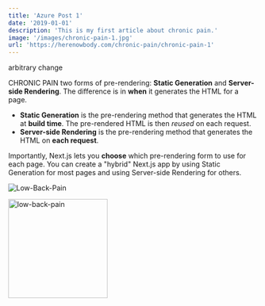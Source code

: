 ```yaml
---
title: 'Azure Post 1'
date: '2019-01-01'
description: 'This is my first article about chronic pain.'
image: '/images/chronic-pain-1.jpg'
url: 'https://herenowbody.com/chronic-pain/chronic-pain-1'
---
```


arbitrary change

CHRONIC PAIN two forms of pre-rendering: **Static Generation** and **Server-side Rendering**. The difference is in **when** it generates the HTML for a page.

- **Static Generation** is the pre-rendering method that generates the HTML at **build time**. The pre-rendered HTML is then _reused_ on each request.
- **Server-side Rendering** is the pre-rendering method that generates the HTML on **each request**.

Importantly, Next.js lets you **choose** which pre-rendering form to use for each page. You can create a "hybrid" Next.js app by using Static Generation for most pages and using Server-side Rendering for others.

![Low-Back-Pain](/images/low-back-pain-1.jpg)

<img src="/images/low-back-pain-1.jpg" alt="low-back-pain" style="width:200px;"/>